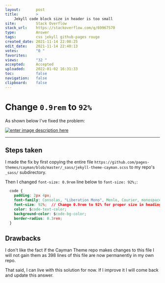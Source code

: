 ```yaml
---
layout:       post
title:        >
    Jekyll code block size in header is too small
site:         Stack Overflow
stack_url:    https://stackoverflow.com/q/69967570
type:         Answer
tags:         css jekyll github-pages rouge
created_date: 2021-11-14 22:08:25
edit_date:    2021-11-14 22:40:13
votes:        "0 "
favorites:    
views:        "32 "
accepted:     Accepted
uploaded:     2022-01-02 16:31:33
toc:          false
navigation:   false
clipboard:    false
---
```


# Change `0.9rem` to `92%`

As shown below I've fixed the problem:

[![enter image description here][1]][1]

---

## Steps taken

I made the fix by first copying the entire file `https://github.com/pages-themes/cayman/blob/master/_sass/jekyll-theme-cayman.scss` to my repo's `_sass/` subdirectory.

Then I changed `font-size: 0.9rem` line below to `font-size: 92%;`:

``` css
  code {
    padding: 2px 4px;
    font-family: Consolas, "Liberation Mono", Menlo, Courier, monospace;
    font-size: 92%;  // Change 0.9rem to 92% for proper size in headings
    color: $code-text-color;
    background-color: $code-bg-color;
    border-radius: 0.3rem;
  }
```

## Drawbacks

I don't like the fact if the Cayman Theme repo makes changes to this file I will not gain them as 398 lines of this file are now permanently in my own repo.

That said, I can live with this solution for now. If I improve it I will come back and update this answer.


  [1]: https://i.stack.imgur.com/fH6te.png
